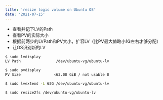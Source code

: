 ```yaml
---
title: 'resize logic volume on Ubuntu OS'
date: '2021-07-15'
---
```


- 查看并记下LV的Path
- 查看PV的实际大小
- 根据前两步的LVPath和PV大小，扩容LV（比PV最大值略小1G左右才够分配）
- 让OS识别新的LV

```bash
$ sudo lvdisplay  
LV Path                /dev/ubuntu-vg/ubuntu-lv

$ sudo pvdisplay
PV Size               <63.00 GiB / not usable 0

$ sudo lvextend -L 62G /dev/ubuntu-vg/ubuntu-lv

$ sudo resize2fs /dev/ubuntu-vg/ubuntu-lv
```
